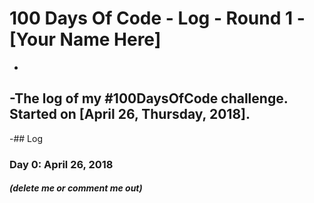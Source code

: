 # 100 Days Of Code - Log - Round 1 - [Your Name Here]
-
-The log of my #100DaysOfCode challenge. Started on [April 26, Thursday, 2018].
-
-## Log

### Day 0: April 26, 2018 
##### (delete me or comment me out)
